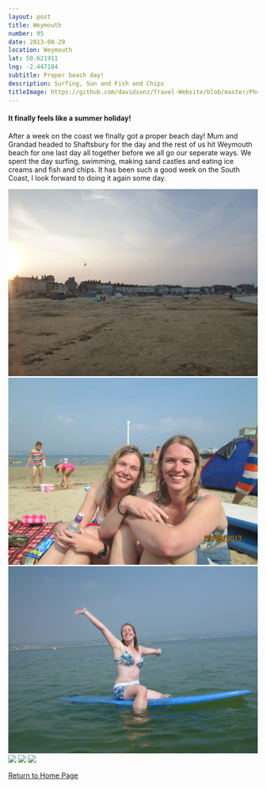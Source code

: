 ```yaml
---
layout: post
title: Weymouth
number: 95
date: 2013-08-29
location: Weymouth
lat: 50.621911
lng: -2.447184
subtitle: Proper beach day!
description: Surfing, Sun and Fish and Chips
titleImage: https://github.com/davidsonz/Travel-Website/blob/master/Photos/2013-08-29-Weymouth/P1010040.JPG
---
```


<h4>It finally feels like a summer holiday!</h4>

After a week on the coast we finally got a proper beach day!
Mum and Grandad headed to Shaftsbury for the day and the rest of us hit Weymouth beach for one last day all together before we all go our seperate ways. We spent the day surfing, swimming, making sand castles and eating ice creams and fish and chips.
It has been such a good week on the South Coast, I look forward to doing it again some day.

<img src="https://github.com/davidsonz/Travel-Website/blob/master/Photos/2013-08-29-Weymouth/P1010041.JPG" class="image1">
<img src="https://github.com/davidsonz/Travel-Website/blob/master/Photos/2013-08-29-Weymouth/IMG_0605.JPG" class="image1">
<img src="https://github.com/davidsonz/Travel-Website/blob/master/Photos/2013-08-29-Weymouth/P1000992.JPG" class="image1">
<img src="https://github.com/davidsonz/Travel-Website/blob/master/Photos/2013-08-29-Weymouth/P1010038.JPG" class="image1">
<img src="https://github.com/davidsonz/Travel-Website/blob/master/Photos/2013-08-29-Weymouth/P1010039.JPG" class="image1">
<img src="https://github.com/davidsonz/Travel-Website/blob/master/Photos/2013-08-29-Weymouth/P1010036.JPG class="image1">

<a href="https://adventuresofthetravellingtwins.com/">Return to Home Page</a>
